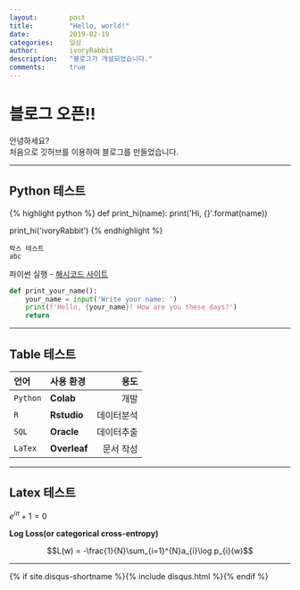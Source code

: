 ```yaml
---
layout:        post
title:         "Hello, world!"
date:          2019-02-19
categories:    일상
author:        ivoryRabbit
description:   "블로그가 개설되었습니다."
comments:      true
---
```


# 블로그 오픈!!

안녕하세요?  
처음으로 깃허브를 이용하여 블로그를 만들었습니다.

* * *
## Python 테스트

{% highlight python %}
def print_hi(name):
  print('Hi, {}'.format(name))

print_hi('ivoryRabbit')
{% endhighlight %}

~~~
박스 테스트
abc
~~~

파이썬 실행 - [해시코드 사이트][python]

[python]: https://hashcode.co.kr/code_runners/

```python
def print_your_name():
    your_name = input('Write your name: ')
    print(f'Hello, {your_name}! How are you these days?')
    return
```

* * *


## Table 테스트

언어 | 사용 환경 | 용도
:-- | :-- | --:
`Python` | **Colab** | 개발
`R` | **Rstudio** | 데이터분석
`SQL` | **Oracle** | 데이터추출
`LaTex` | **Overleaf** | 문서 작성


* * *
## Latex 테스트

$e^{i\pi} + 1 = 0$

__Log Loss(or categorical cross-entropy)__

$$L(w) = -\frac{1}{N}\sum_{i=1}^{N}a_{i}\log p_{i}(w)$$


* * *

{% if site.disqus-shortname %}{% include disqus.html %}{% endif %}
